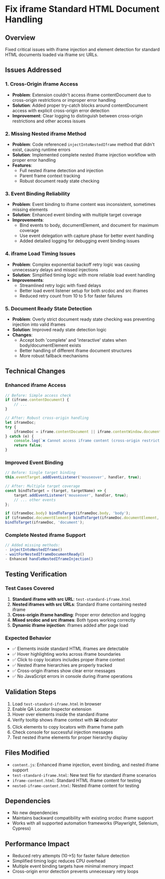 # Fix iframe Standard HTML Document Handling

## Overview
Fixed critical issues with iframe injection and element detection for standard HTML documents loaded via iframe src URLs.

## Issues Addressed

### 1. Cross-Origin iframe Access
- **Problem**: Extension couldn't access iframe contentDocument due to cross-origin restrictions or improper error handling
- **Solution**: Added proper try-catch blocks around contentDocument access with explicit cross-origin error detection
- **Improvement**: Clear logging to distinguish between cross-origin restrictions and other access issues

### 2. Missing Nested iframe Method
- **Problem**: Code referenced `injectIntoNestedIframe` method that didn't exist, causing runtime errors
- **Solution**: Implemented complete nested iframe injection workflow with proper error handling
- **Features**: 
  - Full nested iframe detection and injection
  - Parent frame context tracking
  - Robust document ready state checking

### 3. Event Binding Reliability
- **Problem**: Event binding to iframe content was inconsistent, sometimes missing elements
- **Solution**: Enhanced event binding with multiple target coverage
- **Improvements**:
  - Bind events to body, documentElement, and document for maximum coverage
  - Use event delegation with capture phase for better event handling
  - Added detailed logging for debugging event binding issues

### 4. iframe Load Timing Issues
- **Problem**: Complex exponential backoff retry logic was causing unnecessary delays and missed injections
- **Solution**: Simplified timing logic with more reliable load event handling
- **Improvements**:
  - Streamlined retry logic with fixed delays
  - Better load event listener setup for both srcdoc and src iframes
  - Reduced retry count from 10 to 5 for faster failures

### 5. Document Ready State Detection
- **Problem**: Overly strict document ready state checking was preventing injection into valid iframes
- **Solution**: Improved ready state detection logic
- **Changes**:
  - Accept both 'complete' and 'interactive' states when body/documentElement exists
  - Better handling of different iframe document structures
  - More robust fallback mechanisms

## Technical Changes

### Enhanced iframe Access
```javascript
// Before: Simple access check
if (iframe.contentDocument) {
    // ...
}

// After: Robust cross-origin handling
let iframeDoc;
try {
    iframeDoc = iframe.contentDocument || iframe.contentWindow.document;
} catch (e) {
    console.log(`❌ Cannot access iframe content (cross-origin restriction): ${iframe.src || 'srcdoc'}`);
    return false;
}
```

### Improved Event Binding
```javascript
// Before: Single target binding
this.eventTarget.addEventListener('mouseover', handler, true);

// After: Multiple target coverage
const bindToTarget = (target, targetName) => {
    target.addEventListener('mouseover', handler, true);
    // ... other events
};

if (iframeDoc.body) bindToTarget(iframeDoc.body, 'body');
if (iframeDoc.documentElement) bindToTarget(iframeDoc.documentElement, 'documentElement');
bindToTarget(iframeDoc, 'document');
```

### Complete Nested iframe Support
```javascript
// Added missing methods:
- injectIntoNestedIframe()
- waitForNestedIframeDocumentReady()
- Enhanced handleNestedIframeInjection()
```

## Testing Verification

### Test Cases Covered
1. **Standard iframe with src URL**: `test-standard-iframe.html`
2. **Nested iframes with src URLs**: Standard iframe containing nested iframe
3. **Cross-origin iframe handling**: Proper error detection and logging
4. **Mixed srcdoc and src iframes**: Both types working correctly
5. **Dynamic iframe injection**: iframes added after page load

### Expected Behavior
- ✅ Elements inside standard HTML iframes are detectable
- ✅ Hover highlighting works across iframe boundaries
- ✅ Click to copy locators includes proper iframe context
- ✅ Nested iframe hierarchies are properly tracked
- ✅ Cross-origin iframes show clear error messages
- ✅ No JavaScript errors in console during iframe operations

## Validation Steps

1. Load `test-standard-iframe.html` in browser
2. Enable QA Locator Inspector extension
3. Hover over elements inside the standard iframe
4. Verify tooltip shows iframe context with 🖼️ indicator
5. Click elements to copy locators with iframe frame path
6. Check console for successful injection messages
7. Test nested iframe elements for proper hierarchy display

## Files Modified
- `content.js`: Enhanced iframe injection, event binding, and nested iframe support
- `test-standard-iframe.html`: New test file for standard iframe scenarios
- `iframe-content.html`: Standard HTML iframe content for testing
- `nested-iframe-content.html`: Nested iframe content for testing

## Dependencies
- No new dependencies
- Maintains backward compatibility with existing srcdoc iframe support
- Works with all supported automation frameworks (Playwright, Selenium, Cypress)

## Performance Impact
- Reduced retry attempts (10→5) for faster failure detection
- Simplified timing logic reduces CPU overhead
- Multiple event binding targets have minimal memory impact
- Cross-origin error detection prevents unnecessary retry loops
